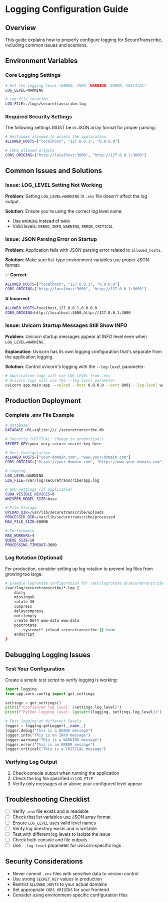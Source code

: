 # Logging Configuration Guide

## Overview

This guide explains how to properly configure logging for SecureTranscribe, including common issues and solutions.

## Environment Variables

### Core Logging Settings

```bash
# Set the logging level (DEBUG, INFO, WARNING, ERROR, CRITICAL)
LOG_LEVEL=WARNING

# Log file location
LOG_FILE=./logs/securetranscribe.log
```

### Required Security Settings

The following settings MUST be in JSON array format for proper parsing:

```bash
# Hostnames allowed to access the application
ALLOWED_HOSTS=["localhost", "127.0.0.1", "0.0.0.0"]

# CORS allowed origins
CORS_ORIGINS=["http://localhost:3000", "http://127.0.0.1:3000"]
```

## Common Issues and Solutions

### Issue: LOG_LEVEL Setting Not Working

**Problem**: Setting `LOG_LEVEL=WARNING` in `.env` file doesn't affect the log output.

**Solution**: Ensure you're using the correct log level name:
- Use `WARNING` instead of `WARN`
- Valid levels: `DEBUG`, `INFO`, `WARNING`, `ERROR`, `CRITICAL`

### Issue: JSON Parsing Error on Startup

**Problem**: Application fails with JSON parsing error related to `allowed_hosts`.

**Solution**: Make sure list-type environment variables use proper JSON format:

✅ **Correct**:
```bash
ALLOWED_HOSTS=["localhost", "127.0.0.1", "0.0.0.0"]
CORS_ORIGINS=["http://localhost:3000", "http://127.0.0.1:3000"]
```

❌ **Incorrect**:
```bash
ALLOWED_HOSTS=localhost,127.0.0.1,0.0.0.0
CORS_ORIGINS=http://localhost:3000,http://127.0.0.1:3000
```

### Issue: Uvicorn Startup Messages Still Show INFO

**Problem**: Uvicorn startup messages appear at INFO level even when `LOG_LEVEL=WARNING`.

**Explanation**: Uvicorn has its own logging configuration that's separate from the application logging.

**Solution**: Control uvicorn's logging with the `--log-level` parameter:

```bash
# Application logs will use LOG_LEVEL from .env
# Uvicorn logs will use the --log-level parameter
uvicorn app.main:app --reload --host 0.0.0.0 --port 8001 --log-level warning
```

## Production Deployment

### Complete .env File Example

```bash
# Database
DATABASE_URL=sqlite:///./securetranscribe.db

# Security (CRITICAL: Change in production!)
SECRET_KEY=your-very-secure-secret-key-here

# Host Configuration
ALLOWED_HOSTS=["your-domain.com", "www.your-domain.com"]
CORS_ORIGINS=["https://your-domain.com", "https://www.your-domain.com"]

# Logging
LOG_LEVEL=WARNING
LOG_FILE=/var/log/securetranscribe/app.log

# GPU Settings (if applicable)
CUDA_VISIBLE_DEVICES=0
WHISPER_MODEL_SIZE=base

# File Storage
UPLOAD_DIR=/var/lib/securetranscribe/uploads
PROCESSED_DIR=/var/lib/securetranscribe/processed
MAX_FILE_SIZE=500MB

# Performance
MAX_WORKERS=4
QUEUE_SIZE=10
PROCESSING_TIMEOUT=3600
```

### Log Rotation (Optional)

For production, consider setting up log rotation to prevent log files from growing too large:

```bash
# Example logrotate configuration for /etc/logrotate.d/securetranscribe
/var/log/securetranscribe/*.log {
    daily
    missingok
    rotate 30
    compress
    delaycompress
    notifempty
    create 0644 www-data www-data
    postrotate
        systemctl reload securetranscribe || true
    endscript
}
```

## Debugging Logging Issues

### Test Your Configuration

Create a simple test script to verify logging is working:

```python
import logging
from app.core.config import get_settings

settings = get_settings()
print(f"Configured log level: {settings.log_level}")
print(f"Python logging level: {getattr(logging, settings.log_level)}")

# Test logging at different levels
logger = logging.getLogger(__name__)
logger.debug("This is a DEBUG message")
logger.info("This is an INFO message")
logger.warning("This is a WARNING message")
logger.error("This is an ERROR message")
logger.critical("This is a CRITICAL message")
```

### Verifying Log Output

1. Check console output when running the application
2. Check the log file specified in `LOG_FILE`
3. Verify only messages at or above your configured level appear

## Troubleshooting Checklist

- [ ] Verify `.env` file exists and is readable
- [ ] Check that list variables use JSON array format
- [ ] Ensure `LOG_LEVEL` uses valid level names
- [ ] Verify log directory exists and is writable
- [ ] Test with different log levels to isolate the issue
- [ ] Check both console and file outputs
- [ ] Use `--log-level` parameter for uvicorn-specific logs

## Security Considerations

- Never commit `.env` files with sensitive data to version control
- Use strong `SECRET_KEY` values in production
- Restrict `ALLOWED_HOSTS` to your actual domains
- Set appropriate `CORS_ORIGINS` for your frontend
- Consider using environment-specific configuration files